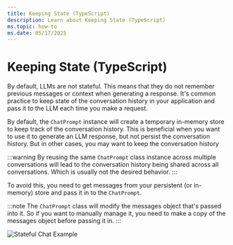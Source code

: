 ```yaml
---
title: Keeping State (TypeScript)
description: Learn about Keeping State (TypeScript)
ms.topic: how-to
ms.date: 05/17/2025
---
```

# Keeping State (TypeScript)

By default, LLMs are not stateful. This means that they do not remember previous messages or context when generating a response.
It's common practice to keep state of the conversation history in your application and pass it to the LLM each time you make a request.

By default, the `ChatPrompt` instance will create a temporary in-memory store to keep track of the conversation history. This is beneficial
when you want to use it to generate an LLM response, but not persist the conversation history. But in other cases, you may want to keep the conversation history

:::warning
By reusing the same `ChatPrompt` class instance across multiple conversations will lead to the conversation history being shared across all conversations. Which is usually not the desired behavior.
:::

To avoid this, you need to get messages from your persistent (or in-memory) store and pass it in to the `ChatPrompt`.

:::note
The `ChatPrompt` class will modify the messages object that's passed into it. So if you want to manually manage it, you need to make a copy of the messages object before passing it in.
:::

<FileCodeBlock
    lang="typescript"
    src="/generated-snippets/ts/stateful-prompts.snippet.stateful-prompts-state-initialization.ts"
/>

<FileCodeBlock
    lang="typescript"
    src="/generated-snippets/ts/stateful-prompts.snippet.stateful-prompts-example.ts"
/>

![Stateful Chat Example](/screenshots/stateful-chat-example.png)
